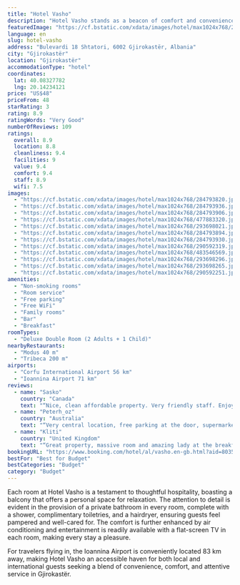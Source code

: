 ```yaml
---
title: "Hotel Vasho"
description: "Hotel Vasho stands as a beacon of comfort and convenience in the heart of Gjirokastër, a mere 44 km away from the serene Zaravina Lake."
featuredImage: "https://cf.bstatic.com/xdata/images/hotel/max1024x768/284793820.jpg?k=579f472f1c3d941c4085f57b64effbb875a5d1ec34e7f35d7593f1851fbf4b20&o=&hp=1"
language: en
slug: hotel-vasho
address: "Bulevardi 18 Shtatori, 6002 Gjirokastër, Albania"
city: "Gjirokastër"
location: "Gjirokastër"
accommodationType: "hotel"
coordinates:
  lat: 40.08327782
  lng: 20.14234121
price: "US$48"
priceFrom: 48
starRating: 3
rating: 8.9
ratingWords: "Very Good"
numberOfReviews: 109
ratings:
  overall: 8.9
  location: 8.8
  cleanliness: 9.4
  facilities: 9
  value: 9.4
  comfort: 9.4
  staff: 8.9
  wifi: 7.5
images:
  - "https://cf.bstatic.com/xdata/images/hotel/max1024x768/284793820.jpg?k=579f472f1c3d941c4085f57b64effbb875a5d1ec34e7f35d7593f1851fbf4b20&o=&hp=1"
  - "https://cf.bstatic.com/xdata/images/hotel/max1024x768/284793936.jpg?k=26cd00dd6967edfc3f6f34ac97fa661c30dce6027ac375c24640a3afd85b1467&o=&hp=1"
  - "https://cf.bstatic.com/xdata/images/hotel/max1024x768/284793906.jpg?k=cb0f8b80dfcf28753b4e15c8aa41cebe346f88d70d9a3a07dc63133641989129&o=&hp=1"
  - "https://cf.bstatic.com/xdata/images/hotel/max1024x768/477883320.jpg?k=8f1099366aedd5e02635b05537e67edc0fbf4eb5bd0ed8c132394380317da046&o=&hp=1"
  - "https://cf.bstatic.com/xdata/images/hotel/max1024x768/293698021.jpg?k=3f94e08cb388e7074686518945507781048f5f08de8bcb62b11f537d856b7ced&o=&hp=1"
  - "https://cf.bstatic.com/xdata/images/hotel/max1024x768/284793894.jpg?k=485af73783e715c68a32ab0d0f70700a8512aaa6377daf5fafda5b914a4198b1&o=&hp=1"
  - "https://cf.bstatic.com/xdata/images/hotel/max1024x768/284793930.jpg?k=52406a02cd648e05ee26bda58474dbb23f69eb22aac4b8390f544a32ff21986d&o=&hp=1"
  - "https://cf.bstatic.com/xdata/images/hotel/max1024x768/290592319.jpg?k=9ee46e977b767ea758a31921a9a613aed9ef6100b41a2043cb3ffd51399ec688&o=&hp=1"
  - "https://cf.bstatic.com/xdata/images/hotel/max1024x768/483546569.jpg?k=880a029d22250084ce415fd54219cdcf64ec6c8858b762829b2dc180e6bcd0d9&o=&hp=1"
  - "https://cf.bstatic.com/xdata/images/hotel/max1024x768/293698296.jpg?k=85a67eb5da37c8e2db3666e5321d25111986f8bc08b67a05fd019d2bcfbbac46&o=&hp=1"
  - "https://cf.bstatic.com/xdata/images/hotel/max1024x768/293698265.jpg?k=e0c670d133bb90cc45d15a5344eef2cab59ca0fad2437cfb19439b88c4b40617&o=&hp=1"
  - "https://cf.bstatic.com/xdata/images/hotel/max1024x768/290592251.jpg?k=b92a100700a7f18a1fe88d46644afa493d9a3374781d96c59f636f216cf19dc8&o=&hp=1"
amenities:
  - "Non-smoking rooms"
  - "Room service"
  - "Free parking"
  - "Free WiFi"
  - "Family rooms"
  - "Bar"
  - "Breakfast"
roomTypes:
  - "Deluxe Double Room (2 Adults + 1 Child)"
nearbyRestaurants:
  - "Modus 40 m"
  - "Tribeca 200 m"
airports:
  - "Corfu International Airport 56 km"
  - "Ioannina Airport 71 km"
reviews:
  - name: "Sasko"
    country: "Canada"
    text: "“Nice, clean affordable property. Very friendly staff. Enjoyed having breakfast outside on their deck.”"
  - name: "Peterh_oz"
    country: "Australia"
    text: "“Very central location, free parking at the door, supermarket across the road.”"
  - name: "Kliti"
    country: "United Kingdom"
    text: "“Great property, massive room and amazing lady at the breakfast!”"
bookingURL: "https://www.booking.com/hotel/al/vasho.en-gb.html?aid=8035640"
bestFor: "Best for Budget"
bestCategories: "Budget"
category: "Budget"
---
```


Each room at Hotel Vasho is a testament to thoughtful hospitality, boasting a balcony that offers a personal space for relaxation. The attention to detail is evident in the provision of a private bathroom in every room, complete with a shower, complimentary toiletries, and a hairdryer, ensuring guests feel pampered and well-cared for. The comfort is further enhanced by air conditioning and entertainment is readily available with a flat-screen TV in each room, making every stay a pleasure.

For travelers flying in, the Ioannina Airport is conveniently located 83 km away, making Hotel Vasho an accessible haven for both local and international guests seeking a blend of convenience, comfort, and attentive service in Gjirokastër.